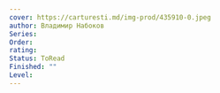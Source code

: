 ```yaml
---
cover: https://carturesti.md/img-prod/435910-0.jpeg
author: Владимир Набоков
Series: 
Order: 
rating: 
Status: ToRead
Finished: ""
Level:
---
```








